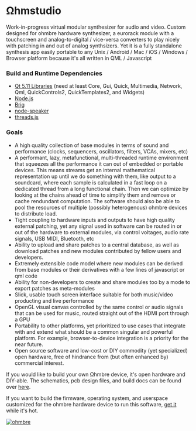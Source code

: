 # Ωhmstudio

Work-in-progress virtual modular synthesizer for audio and video.  Custom designed for ohmbre hardware synthesizer, a eurorack module with a touchscreen and analog-to-digital / vice-versa converters to play nicely with patching in and out of analog synthsizers.  Yet it is a fully standalone synthesis app easily portable to any Unix / Android / Mac / iOS / Windows / Browser platform because it's all written in QML / Javascript

### Build and Runtime Dependencies

* [Qt 5.11 Libraries](https://www.qt.io/download-qt-installer) (need at least Core, Gui, Quick, Multimedia, Network, Qml, QuickControls2, QuickTemplates2, and Widgets)
* [Node.js](https://nodejs.org/en/)
* [Brig](https://github.com/BrigJS/brig)
* [node-speaker](https://github.com/TooTallNate/node-speaker)
* [threads.js](https://github.com/andywer/threads.js)

### Goals

* A high quality collection of base modules in terms of sound and performance (clocks, sequencers, oscillators, filters, VCAs, mixers, etc)
* A performant, lazy, metafunctional, multi-threaded runtime environment that squeezes all the performance it can out of embedded or portable devices.  This means streams get an internal mathematical representation up until we do something with them, like output to a soundcard, where each sample is calculated in a fast loop on a dedicated thread from a long functional chain. Then we can optimize by looking at the chains ahead of time to simplify them and remove or cache rendundant computation.  The software should also be able to pool the resources of multiple (possibly heterogenous) ohmbre devices to distribute load.
* Tight coupling to hardware inputs and outputs to have high quality external patching, yet any signal used in software can be routed in or out of the hardware to external modules, via control voltages, audio rate signals, USB MIDI, Bluetooth, etc 
* Ability to upload and share patches to a central database, as well as download patches and new modules contributed by fellow users and developers.
* Extremely extensible code model where new modules can be derived from base modules or their derivatives with a few lines of javascript or qml code
* Ability for non-developers to create and share modules too by a mode to export patches as meta-modules
* Slick, usable touch screen interface suitable for both music/video producting and live performance
* OpenGL visual canvas controlled by the same control or audio signals that can be used for music, routed straight out of the HDMI port through a GPU 
* Portability to other platforms, yet prioritized to use cases that integrate with and extend what should be a common singular and powerful platform. For example, browser-to-device integration is a priority for the near future.
* Open source software and low-cost or DIY commodity (yet specialized) open hardware, free of hindrance from (but often enhanced by) commercial interest.

If you would like to build your own Ωhmbre device, it's open hardware and DIY-able. The schematics, pcb design files, and build docs can be found over [here](https://github.com/ohmbre/ohmbre).

If you want to build the firmware, operating system, and userspace customized for the ohmbre hardware device to run this software, [get it](https://github.com/ohmbre/ohmwares) while it's hot. 

[![ohmbre](https://i.imgur.com/CpHEKZk.png)](https://vimeo.com/261403175 "Demo #1 - Toying with UI paradigm - click to watch")

